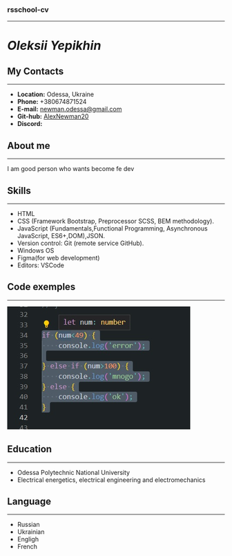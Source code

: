 ### rsschool-cv
***
# *Oleksii Yepikhin*

## My Contacts
***
* **Location:** Odessa, Ukraine
* **Phone:** +380674871524
* **E-mail:** newman.odessa@gmail.com
* **Git-hub:** [AlexNewman20](https://github.com/AlexNewman20)
* **Discord:**

## About me
***
I am good person who wants become fe dev

## Skills
***
+ HTML
+ CSS (Framework Bootstrap, Preprocessor SCSS, BEM methodology).
+ JavaScript (Fundamentals,Functional Programming, Asynchronous JavaScript, ES6+,DOM),JSON.
+ Version control: Git (remote service GitHub).
+ Windows OS
+ Figma(for web development)
+ Editors: VSCode
## Code exemples
***
![code](/images/exemplecode.jpg "Exemple of code")
## Education
***
* Odessа Polytechnic National University
* Electrical energetics, electrical engineering and electromechanics
## Language
***
* Russian
* Ukrainian
* Engligh
* French


